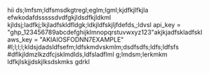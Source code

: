 hii
ds;lmfsm;ldfsmsdkgtregl;eglm;lgml;kjdfkjlfkjla
efwkodafdsssssdvdfgkjldsdfkjldkml
kjldsj;ladfkj;lkjladfskldfldgk;ldkjldfskjljfdefds,;ldvsl
api_key = "ghp_123456789abcdefghijklmnopqrstuvwxyz123"akjkjadfskladfskl
aws_key = "AKIAIOSFODNN7EXAMPLE"
#l;l;l;l;kldsjdadsldfsefm;ldfskmdvskmlm;dsdfsdfs;ldfs;ldfsfs
#dflkjldmzlkzdfcjsklmdlds,ldfsladflml
g;lmdsm;lerkmkm
ldfkjlskjjdskjlksdskmks
gdrkl
